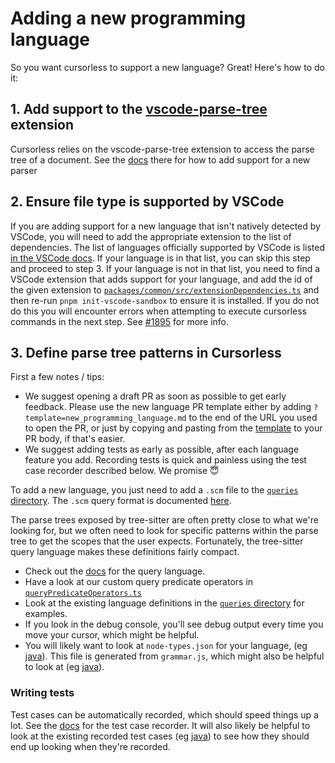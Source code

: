 # Adding a new programming language

So you want cursorless to support a new language? Great! Here's how to do it:

## 1. Add support to the [vscode-parse-tree](https://github.com/pokey/vscode-parse-tree) extension

Cursorless relies on the vscode-parse-tree extension to access the parse tree
of a document. See the
[docs](https://github.com/pokey/vscode-parse-tree/#adding-a-new-language) there
for how to add support for a new parser

## 2. Ensure file type is supported by VSCode

If you are adding support for a new language that isn't natively detected by VSCode, you will need to add the appropriate extension to the list of dependencies. The list of languages officially supported by VSCode is listed [in the VSCode docs](https://code.visualstudio.com/docs/languages/identifiers#_known-language-identifiers). If your language is in that list, you can skip this step and proceed to step 3. If your language is not in that list, you need to find a VSCode extension that adds support for your language, and add the id of the given extension to [`packages/common/src/extensionDependencies.ts`](../../packages/common/src/extensionDependencies.ts) and then re-run `pnpm init-vscode-sandbox` to ensure it is installed. If you do not do this you will encounter errors when attempting to execute cursorless commands in the next step. See [#1895](https://github.com/cursorless-dev/cursorless/issues/1895) for more info.

## 3. Define parse tree patterns in Cursorless

First a few notes / tips:

- We suggest opening a draft PR as soon as possible to get early feedback. Please use the new language PR template either by adding `?template=new_programming_language.md` to the end of the URL you used to open the PR, or just by copying and pasting from the [template](https://github.com/cursorless-dev/cursorless/blob/main/.github/PULL_REQUEST_TEMPLATE/new_programming_language.md?plain=1) to your PR body, if that's easier.
- We suggest adding tests as early as possible, after each language feature you add. Recording tests is quick and painless using the test case recorder described below. We promise 😇

To add a new language, you just need to add a `.scm` file to the [`queries` directory](../../queries). The `.scm` query format is documented [here](https://tree-sitter.github.io/tree-sitter/using-parsers#query-syntax).

The parse trees exposed by tree-sitter are often pretty close to what we're
looking for, but we often need to look for specific patterns within the parse
tree to get the scopes that the user expects. Fortunately, the tree-sitter query language makes these definitions fairly compact.

- Check out the [docs](https://tree-sitter.github.io/tree-sitter/using-parsers#query-syntax) for the query language.
- Have a look at our custom query predicate operators in [`queryPredicateOperators.ts`](../../packages/cursorless-engine/src/languages/TreeSitterQuery/queryPredicateOperators.ts)
- Look at the existing language definitions in the [`queries` directory](../../queries) for examples.
- If you look in the debug console, you'll see debug output every time you move
  your cursor, which might be helpful.
- You will likely want to look at `node-types.json` for your language, (eg [java](https://github.com/tree-sitter/tree-sitter-java/blob/master/src/node-types.json)). This file is generated from `grammar.js`, which might also be helpful to look at (eg [java](https://github.com/tree-sitter/tree-sitter-java/blob/master/grammar.js)).

### Writing tests

Test cases can be automatically recorded, which should speed things up a lot.
See the [docs](test-case-recorder.md) for the test case recorder. It will also
likely be helpful to look at the existing recorded test cases (eg
[java](../../data/fixtures/recorded/languages/java)) to see how
they
should end up looking when they're recorded.
